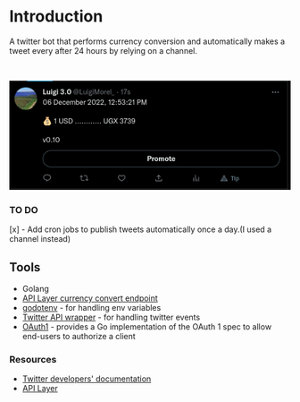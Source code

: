 # Introduction

A twitter bot that performs currency conversion and automatically makes a tweet every after 24 hours by relying on a channel.

<br/>

![Screenshot of a tweet](./img.png)

### TO DO

[x] - Add cron jobs to publish tweets automatically once a day.(I used a channel instead)

## Tools

- Golang
- [API Layer currency convert endpoint](https://api.apilayer.com/)
- [godotenv](https://github.com/joho/godotenv) - for handling env variables
- [Twitter API wrapper](https://github.com/dghubble/go-twitter) - for handling twitter events
- [OAuth1](https://github.com/dghubble/oauth1) - provides a Go implementation of the OAuth 1 spec to allow end-users to authorize a client

### Resources

- [Twitter developers' documentation](https://developer.twitter.com/en)
- [API Layer](https://api.apilayer.com/)
